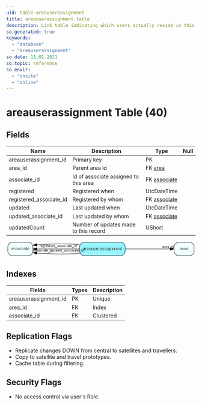 ```yaml
---
uid: table-areauserassignment
title: areauserassignment table
description: Link table indicating which users actually reside in this area.
so.generated: true
keywords:
  - "database"
  - "areauserassignment"
so.date: 11.02.2021
so.topic: reference
so.envir:
  - "onsite"
  - "online"
---
```


# areauserassignment Table (40)

## Fields

| Name | Description | Type | Null |
|------|-------------|------|:----:|
|areauserassignment\_id|Primary key|PK| |
|area\_id|Parent area id|FK [area](area.md)| |
|associate\_id|Id of associate assigned to this area|FK [associate](associate.md)| |
|registered|Registered when|UtcDateTime| |
|registered\_associate\_id|Registered by whom|FK [associate](associate.md)| |
|updated|Last updated when|UtcDateTime| |
|updated\_associate\_id|Last updated by whom|FK [associate](associate.md)| |
|updatedCount|Number of updates made to this record|UShort| |


![areauserassignment table relationship diagram](./media/areauserassignment.png)

## Indexes

| Fields | Types | Description |
|--------|-------|-------------|
|areauserassignment\_id |PK |Unique |
|area\_id |FK |Index |
|associate\_id |FK |Clustered |

## Replication Flags

* Replicate changes DOWN from central to satellites and travellers.
* Copy to satellite and travel prototypes.
* Cache table during filtering.

## Security Flags

* No access control via user's Role.

